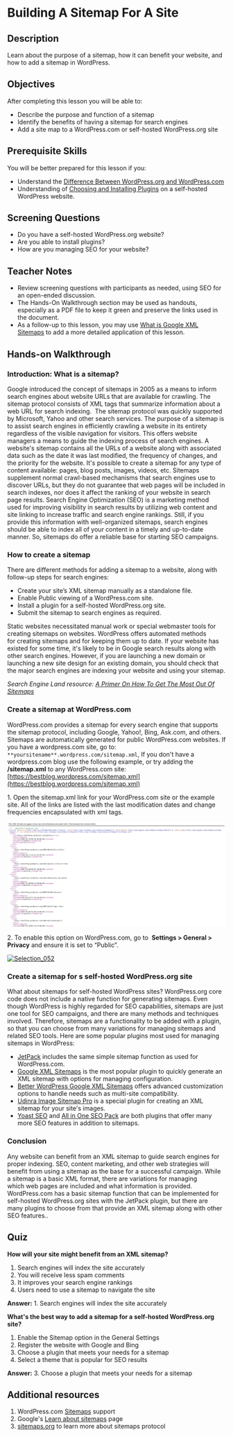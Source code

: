 # Building A Sitemap For A Site

## Description

Learn about the purpose of a sitemap, how it can benefit your website, and how to add a sitemap in WordPress.

## Objectives

After completing this lesson you will be able to:

*   Describe the purpose and function of a sitemap
*   Identify the benefits of having a sitemap for search engines
*   Add a site map to a WordPress.com or self-hosted WordPress.org site

## Prerequisite Skills

You will be better prepared for this lesson if you:

*   Understand the [Difference Between WordPress.org and WordPress.com](https://make.wordpress.org/training/handbook/user-lessons/high-level-overview/)
*   Understanding of [Choosing and Installing Plugins](https://make.wordpress.org/training/handbook/user-lessons/choosing-and-installing-plugins/) on a self-hosted WordPress website.

## Screening Questions

*   Do you have a self-hosted WordPress.org website?
*   Are you able to install plugins?
*   How are you managing SEO for your website?

## Teacher Notes

*   Review screening questions with participants as needed, using SEO for an open-ended discussion.
*   The Hands-On Walkthrough section may be used as handouts, especially as a PDF file to keep it green and preserve the links used in the document.
*   As a follow-up to this lesson, you may use [What is Google XML Sitemaps](https://make.wordpress.org/training/handbook/user-lessons/what-is-google-xml-sitemap/) to add a more detailed application of this lesson.

## Hands-on Walkthrough

### Introduction: What is a sitemap?

Google introduced the concept of sitemaps in 2005 as a means to inform search engines about website URLs that are available for crawling. The sitemap protocol consists of XML tags that summarize information about a web URL for search indexing.  The sitemap protocol was quickly supported by Microsoft, Yahoo and other search services. The purpose of a sitemap is to assist search engines in efficiently crawling a website in its entirety regardless of the visible navigation for visitors. This offers website managers a means to guide the indexing process of search engines. A website's sitemap contains all the URLs of a website along with associated data such as the date it was last modified, the frequency of changes, and the priority for the website. It's possible to create a sitemap for any type of content available: pages, blog posts, images, videos, etc. Sitemaps supplement normal crawl-based mechanisms that search engines use to discover URLs, but they do not guarantee that web pages will be included in search indexes, nor does it affect the ranking of your website in search page results. Search Engine Optimization (SEO) is a marketing method used for improving visibility in search results by utilizing web content and site linking to increase traffic and search engine rankings. Still, if you provide this information with well-organized sitemaps, search engines should be able to index all of your content in a timely and up-to-date manner. So, sitemaps do offer a reliable base for starting SEO campaigns.

### How to create a sitemap

There are different methods for adding a sitemap to a website, along with follow-up steps for search engines:

*   Create your site’s XML sitemap manually as a standalone file.
*   Enable Public viewing of a WordPress.com site.
*   Install a plugin for a self-hosted WordPress.org site.
*   Submit the sitemap to search engines as required.

Static websites necessitated manual work or special webmaster tools for creating sitemaps on websites. WordPress offers automated methods for creating sitemaps and for keeping them up to date. If your website has existed for some time, it's likely to be in Google search results along with other search engines. However, if you are launching a new domain or launching a new site design for an existing domain, you should check that the major search engines are indexing your website and using your sitemap.

*Search Engine Land resource: [A Primer On How To Get The Most Out Of Sitemaps](http://searchengineland.com/a-primer-on-how-to-get-the-most-out-of-sitemaps-152092)*

### Create a sitemap at WordPress.com

WordPress.com provides a sitemap for every search engine that supports the sitemap protocol, including Google, Yahoo!, Bing, Ask.com, and others. Sitemaps are automatically generated for public WordPress.com websites. If you have a wordpress.com site, go to: `**yoursitename**.wordpress.com/sitemap.xml`, If you don't have a wordpress.com blog use the following example, or try adding the **/sitemap.xml** to any WordPress.com site: [https://bestblog.wordpress.com/sitemap.xml](https://bestblog.wordpress.com/sitemap.xml)

1\. Open the sitemap.xml link for your WordPress.com site or the example site. All of the links are listed with the last modification dates and change frequencies encapsulated with xml tags.

[![Selection_051](images/Selection_051.png)](images/Selection_051.png)

2\. To enable this option on WordPress.com, go to  **Settings > General > Privacy** and ensure it is set to “Public”. 

[![Selection_052](https://make.wordpress.org/training/files/2016/04/Selection_052.png)](https://make.wordpress.org/training/files/2016/04/Selection_052.png)

### Create a sitemap for s self-hosted WordPress.org site

What about sitemaps for self-hosted WordPress sites? WordPress.org core code does not include a native function for generating sitemaps. Even though WordPress is highly regarded for SEO capabilities, sitemaps are just one tool for SEO campaigns, and there are many methods and techniques involved. Therefore, sitemaps are a functionality to be added with a plugin, so that you can choose from many variations for managing sitemaps and related SEO tools. Here are some popular plugins most used for managing sitemaps in WordPress:

*   [JetPack](https://jetpack.com/support/sitemaps/) includes the same simple sitemap function as used for WordPress.com.
*   [Google XML Sitemaps](https://wordpress.org/plugins/google-sitemap-generator/) is the most popular plugin to quickly generate an XML sitemap with options for managing configuration.
*   [Better WordPress Google XML Sitemaps](https://wordpress.org/plugins/bwp-google-xml-sitemaps/) offers advanced customization options to handle needs such as multi-site compatibility.
*   [Udinra Image Sitemap Pro](https://wordpress.org/plugins/udinra-all-image-sitemap/) is a special plugin for creating an XML sitemap for your site's images.
*   [Yoast SEO](https://wordpress.org/plugins/wordpress-seo/) and [All in One SEO Pack](https://wordpress.org/plugins/all-in-one-seo-pack/) are both plugins that offer many more SEO features in addition to sitemaps.

### Conclusion

Any website can benefit from an XML sitemap to guide search engines for proper indexing. SEO, content marketing, and other web strategies will benefit from using a sitemap as the base for a successful campaign. While a sitemap is a basic XML format, there are variations for managing which web pages are included and what information is provided. WordPress.com has a basic sitemap function that can be implemented for self-hosted WordPress.org sites with the JetPack plugin, but there are many plugins to choose from that provide an XML sitemap along with other SEO features..

## Quiz

**How will your site might benefit from an XML sitemap?**

1.  Search engines will index the site accurately
2.  You will receive less spam comments
3.  It improves your search engine rankings
4.  Users need to use a sitemap to navigate the site

**Answer:** 1\. Search engines will index the site accurately 

**What's the best way to add a sitemap for a self-hosted WordPress.org site?**

1.  Enable the Sitemap option in the General Settings
2.  Register the website with Google and Bing
3.  Choose a plugin that meets your needs for a sitemap
4.  Select a theme that is popular for SEO results

**Answer:** 3. Choose a plugin that meets your needs for a sitemap

## Additional resources

1.  WordPress.com [Sitemaps](https://en.support.wordpress.com/sitemaps/) support
2.  Google's [Learn about sitemaps](https://support.google.com/webmasters/answer/156184?hl=en) page
3.  [sitemaps.org](http://www.sitemaps.org/) to learn more about sitemaps protocol
